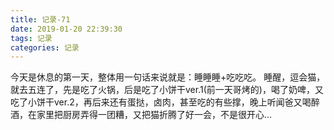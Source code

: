 ```yaml
---
title: 记录-71
date: 2019-01-20 22:39:30
tags: 记录
categories: 记录
---
```

今天是休息的第一天，整体用一句话来说就是：睡睡睡+吃吃吃。
睡醒，逗会猫，就去五连了，先是吃了火锅，后是吃了小饼干ver.1(前一天哥烤的)，喝了奶啤，又吃了小饼干ver.2，再后来还有蛋挞，卤肉，甚至吃的有些撑，晚上听闻爸又喝醉酒，在家里把厨房弄得一团糟，又把猫折腾了好一会，不是很开心...